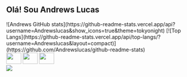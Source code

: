 ## Olá! Sou Andrews Lucas

<div>
![Andrews GitHub stats](https://github-readme-stats.vercel.app/api?username=Andrewslucas&show_icons=true&theme=tokyonight)
[![Top Langs](https://github-readme-stats.vercel.app/api/top-langs/?username=Andrewslucas&layout=compact)](https://github.com/Andrewslucas/github-readme-stats)
</div>
<div style="display: inline_block">
  <img alingn="center" height="30" width="40" src="https://cdn.jsdelivr.net/gh/devicons/devicon/icons/javascript/javascript-plain.svg" />
  <img alingn="center" height="30" width="40" src="https://cdn.jsdelivr.net/gh/devicons/devicon/icons/html5/html5-original-wordmark.svg" />
  <img alingn="center" height="30" width="40" src="https://cdn.jsdelivr.net/gh/devicons/devicon/icons/css3/css3-original-wordmark.svg" />  
</div>  
<div>
  <a href="" target="_blank"><img src="https://img.shields.io/badge/LinkedIn-0077B5?style=for-the-badge&logo=linkedin&logoColor=white" target="_blank"></a>
</div>  
